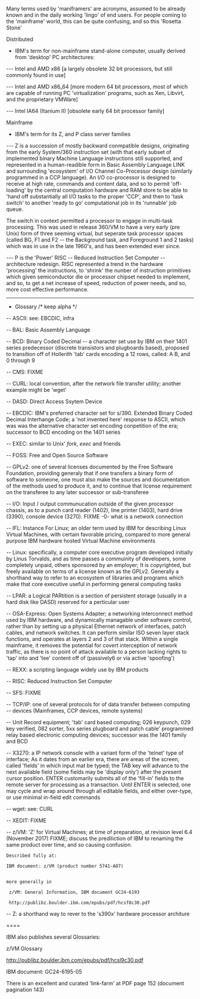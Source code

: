 
Many terms used by 'maniframers' are acronyms, assumed to be already 
known and in the daily working 'lingo' of end users.  For people coming to 
the 'mainframe' world, this can be quite confusing, and so this 'Rosetta Stone'


Distributed
- IBM's term for non-mainframe stand-alone computer, usually derived from 
'desktop' PC architectures:

--- Intel and AMD x86 
    [a largely obsolete 32 bit processors, but still commonly found in use]

--- Intel and AMD x86_64 
    [more modern 64 bit processors, most of which are capable of running PC 
    'virtualization' programs, such as Xen, Libvirt, and the proprietary VMWare]

--- Intel IA64 (Itanium II) [obsolete early 64 bit processor family]


Mainframe
- IBM's term for its Z, and P class server families

--- Z is a succession of mostly backward conmpatible designs, originating 
from the early System/360 instruction set (with that early subset of 
implemented binary Machine Language instructions still supported, and 
represented in a human-readible form in Basic Assembly Language LINK 
and surrounding 'ecosystem' of I/O Channel Co-Processor design 
(similarly programmed in a CCP language).  An I/O co-processor is 
designed to receive at high rate, commands and content data, and so to 
permit 'off-loading' by the central computation hardware 
and RAM store to be able to 'hand off substantially all I/O tasks to 
the proper 'CCP', and then to 'task switch' to another 'ready to go' 
computational job in its 'runnable' job queue.  

The switch in context permitted a processor  to engage in multi-task 
processing.  This was used in release 360/VM to have a very early 
(pre Unix) form of three seeming virtual, but seperate task processor 
spaces (called BG, F1 and F2 -- the Background task, and Foreground 1 
and 2 tasks) which was in use in the late 1960's, and has been extended 
ever since.

--- P is the 'Power' RISC -- Reduced Instruction Set Computer --
architecture redesign.  RISC represented a trend in the hardware
'processing' the instructions, to 'shrink' the nunber of instruction
primitives which given semiconductor die or processor chipset  needed to 
implement, and so, to get a net increase of speed, reduction of power 
needs, and so, more cost effective performance.

----

- Glossary
/*  keep alpha */

-- ASCII: see: EBCDIC, infra

-- BAL: Basic Assembly Language 

-- BCD: Binary Coded Decimal -- a character set use by IBM on their 1401 series
predecessor (discrete transistors and plugboards based), proposed to 
transition off of Hollerith 'tab' cards encoding a 12 rows, 
called: A B, and 0 through 9 

-- CMS: FIXME

-- CURL: local convention, after the network file transfer utility; another
example might be 'wget'

-- DASD: Direct Access Ssytem <?> Device <?>

-- EBCDIC: IBM's preferred character set for s/390. Extended Binary Coded 
Decimal Interhange Code; a 'not invented here' response to ASCII, which was 
was the alternative character set encoding conpetition of the era; successor to 
BCD encoding on the 1401 series

-- EXEC: similar to Unix' _fork_, _exec_ and friends

-- FOSS: Free and Open Source Software

-- GPLv2: one of several licenses documented by the Free Software
Foundation, providing generaly that if one transfers a binary form of
software to someone, one must also make the sources and documentation of the
methods used to produce it, and to continue that license requirement on the
transferee to any later successor or sub-transferee

-- I/O: Input / output communucation outside of the given processor 
chassis, as to a punch card reader (1402), line printer (1403), hard drive
(3390), console device (3270).  FIXME -0- what is a network connection

-- IFL: Instance For Linux; an older term used by IBM for describing Linux
Virtual Machines, with certain favorable pricing, compared to more general
purpose IBM hardware hosted Virtual Machine environments

-- Linux: specifically, a computer core executive program developed
initially by Linus Torvalds, and as time passes a commuinity of developers,
some completely unpaid, others sponsored by an employer; It is copyrighted,
but freely available on terms of a license known as the GPLv2.  Generally a
shorthand way to refer to an ecosystem of libraries and programs which make
that core executive useful in performing general computing tasks

-- LPAR: a Logical PARtition is a section of persistent storage (usually in
a hard disk like DASD) reserved for a perticular user

-- OSA-Express: Open Systems Adapter; a networking interconnect method
used by IBM hardware, and dynamically managable under software control,
rather than by setting up a physical Ethernet network of interfaces, patch
cables, and network switches.  It can perform similar ISO seven layer stack
functions, and operates at layers 2 and 3 of that stack.  WIthin a single
mainframe, it removes the potential for covert interception of network
traffic, as there is no point of attack available to a person lacking rights
to 'tap' into and 'tee' content off of (passively6 or via active 'spoofing')

-- REXX: a scripting language widely use by IBM products

-- RISC: Reduced Instruction Set Computer

-- SFS: FIXME

-- TCP/IP: one of several protocols for of data transfer between computing
-- devices (Mainframes, CCP devices, remote systems)

-- Unit Record equipment; 'tab' card based computing; 026 keypunch, 029 
key verified, 082 sorter, 5xx series plugboard and patch cable' programmed 
relay based electronic computing devices; successor was the 1401 family and BCD

-- X3270: a IP network console with a variant form of the 'telnet' type 
of interface; As it dates from an earlier era, there are areas of the screen, 
called 'fields' in which input mat be typed; the TAB key will advance to the 
next available field (some fields may be 'display only') after the present 
cursor position. ENTER customarily submits all of the 'fill-in' fields to 
the remote server for processing as a transaction.  Until ENTER is selected, 
one may cycle and wrap around through all editable fields, and either 
over-type, or use minimal in-field edit commands

-- wget: see: CURL

-- XEDIT: FIXME

-- z/VM: 'Z' for Virtual Machines; at time of preparation, at revision level
	6.4 (November 2017) FIXME; discuss the prediliction of IBM to
	renaming the same product over time, and so causing confusion. 

	Described fully at:

    IBM document: z/VM (product number 5741-A07)
     

	more generally in 

     z/VM: General Information, IBM document GC24-6193

     http://publibz.boulder.ibm.com/epubs/pdf/hcsf8c30.pdf

-- Z: a shorthand way to rever to the 's390x' hardware processor architure

====

IBM also publishes several Glossaries:

z/VM Glossary

http://publibz.boulder.ibm.com/epubs/pdf/hcsl9c30.pdf

IBM document:  GC24-6195-05 

There is an excellent and curated 'link-farm' at PDF page 152 (document
pagination 143)

